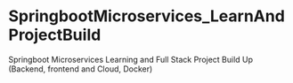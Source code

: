 # SpringbootMicroservices_LearnAndProjectBuild
Springboot Microservices Learning and Full Stack Project Build Up (Backend, frontend and Cloud, Docker)
